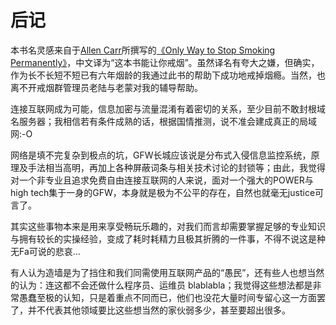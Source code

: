 # 后记

本书名灵感来自于[Allen Carr](https://en.wikipedia.org/wiki/Allen_Carr)所撰写的[《Only Way to Stop Smoking Permanently》](https://g.co/kgs/PFMMeG)，中文译为“这本书能让你戒烟”。虽然译名有夸大之嫌，但确实，作为长不长短不短已有六年烟龄的我通过此书的帮助下成功地戒掉烟瘾。当然，也离不开戒烟群管理员老陆与老蒙对我的辅导帮助。

连接互联网成为可能，信息加密与流量混淆有着密切的关系，至少目前不敢封根域名服务器；我相信若有条件成熟的话，根据国情推测，说不准会建成真正的局域网:-O

网络是填不完复杂到极点的坑，GFW长城应该说是分布式入侵信息监控系统，原理及手法相当高明，再加上各种屏蔽词条与相关技术讨论的封锁等；由此，我觉得对一个非专业且追求免费自由连接互联网的人来说，面对一个强大的POWER与high tech集于一身的GFW，本身就是极为不公平的存在，自然也就毫无justice可言了。

其实这些事物本来是用来享受畅玩乐趣的，对我们而言却需要掌握足够的专业知识与拥有较长的实操经验，变成了耗时耗精力且极其折腾的一件事，不得不说这是种无Fa可说的悲哀...

有人认为造墙是为了挡住和我们同需使用互联网产品的“愚民”，还有些人也想当然的认为：连这都不会还做什么程序员、运维员 blablabla；我觉得这些想法都是非常愚蠢至极的认知，只是着重点不同而已，他们也没花大量时间专留心这一方面罢了，并不代表其他领域要比这些想当然的家伙弱多少，甚至要超出很多。